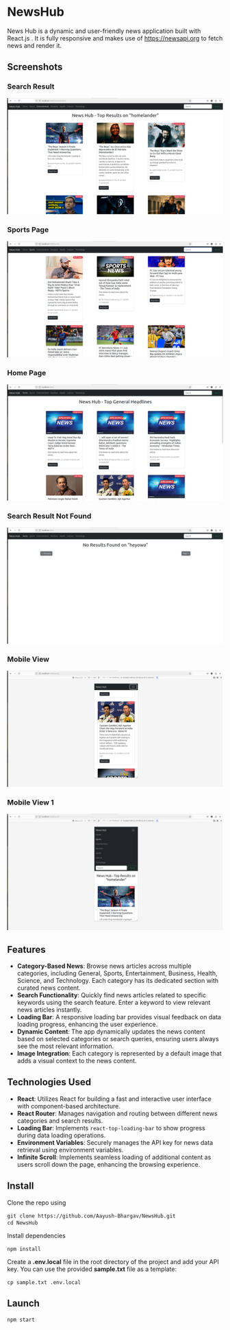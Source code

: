 # NewsHub
News Hub is a dynamic and user-friendly news application built with React.js . It is fully responsive and makes use of https://newsapi.org to fetch news and render it. 

## Screenshots
### Search Result
![Search Result](screenshots/searchResult.png)

### Sports Page
![Sports Page](screenshots/sportsPage.png)

### Home Page
![Home Page](screenshots/homePage.png)

### Search Result Not Found
![Search Not Found](screenshots/searchNotFound.png)

### Mobile View
![Mobile View](screenshots/mobileView.png)

### Mobile View 1
![Mobile View 1](screenshots/mobileView1.png)

## Features
- **Category-Based News**: Browse news articles across multiple categories, including General, Sports, Entertainment, Business, Health, Science, and Technology. Each category has its dedicated section with curated news content.
- **Search Functionality**: Quickly find news articles related to specific keywords using the search feature. Enter a keyword to view relevant news articles instantly.
- **Loading Bar**: A responsive loading bar provides visual feedback on data loading progress, enhancing the user experience.
- **Dynamic Content**: The app dynamically updates the news content based on selected categories or search queries, ensuring users always see the most relevant information.
- **Image Integration**: Each category is represented by a default image that adds a visual context to the news content.

## Technologies Used

- **React**: Utilizes React for building a fast and interactive user interface with component-based architecture.
- **React Router**: Manages navigation and routing between different news categories and search results.
- **Loading Bar**: Implements `react-top-loading-bar` to show progress during data loading operations.
- **Environment Variables**: Securely manages the API key for news data retrieval using environment variables.
- **Infinite Scroll**: Implements seamless loading of additional content as users scroll down the page, enhancing the browsing experience.


## Install
Clone the repo using
```
git clone https://github.com/Aayush-Bhargav/NewsHub.git
cd NewsHub
```
Install dependencies
```
npm install
```
Create a **.env.local** file in the root directory of the project and add your API key. You can use the provided **sample.txt** file as a template:
```
cp sample.txt .env.local
```
## Launch
```
npm start
```



